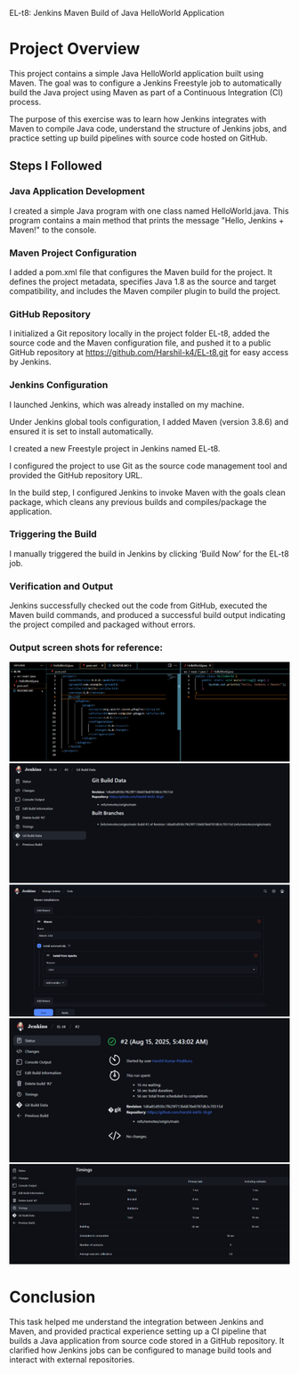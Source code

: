 EL-t8: Jenkins Maven Build of Java HelloWorld Application

# Project Overview

This project contains a simple Java HelloWorld application built using Maven. The goal was to configure a Jenkins Freestyle job to automatically build the Java project using Maven as part of a Continuous Integration (CI) process.

The purpose of this exercise was to learn how Jenkins integrates with Maven to compile Java code, understand the structure of Jenkins jobs, and practice setting up build pipelines with source code hosted on GitHub.

## Steps I Followed

### Java Application Development

I created a simple Java program with one class named HelloWorld.java. This program contains a main method that prints the message "Hello, Jenkins + Maven!" to the console.

### Maven Project Configuration

I added a pom.xml file that configures the Maven build for the project. It defines the project metadata, specifies Java 1.8 as the source and target compatibility, and includes the Maven compiler plugin to build the project.

### GitHub Repository

I initialized a Git repository locally in the project folder EL-t8, added the source code and the Maven configuration file, and pushed it to a public GitHub repository at https://github.com/Harshil-k4/EL-t8.git for easy access by Jenkins.

### Jenkins Configuration

I launched Jenkins, which was already installed on my machine.

Under Jenkins global tools configuration, I added Maven (version 3.8.6) and ensured it is set to install automatically.

I created a new Freestyle project in Jenkins named EL-t8.

I configured the project to use Git as the source code management tool and provided the GitHub repository URL.

In the build step, I configured Jenkins to invoke Maven with the goals clean package, which cleans any previous builds and compiles/package the application.

### Triggering the Build

I manually triggered the build in Jenkins by clicking ‘Build Now’ for the EL-t8 job.

### Verification and Output

Jenkins successfully checked out the code from GitHub, executed the Maven build commands, and produced a successful build output indicating the project compiled and packaged without errors.

### Output screen shots for reference:

![alt text](image.png)
![alt text](<Screenshot 2025-08-15 111954.png>) 
![alt text](<Screenshot 2025-08-15 110053.png>) 
![alt text](<Screenshot 2025-08-15 111641.png>) 
![alt text](<Screenshot 2025-08-15 111712.png>)


# Conclusion
This task helped me understand the integration between Jenkins and Maven, and provided practical experience setting up a CI pipeline that builds a Java application from source code stored in a GitHub repository. It clarified how Jenkins jobs can be configured to manage build tools and interact with external repositories.
